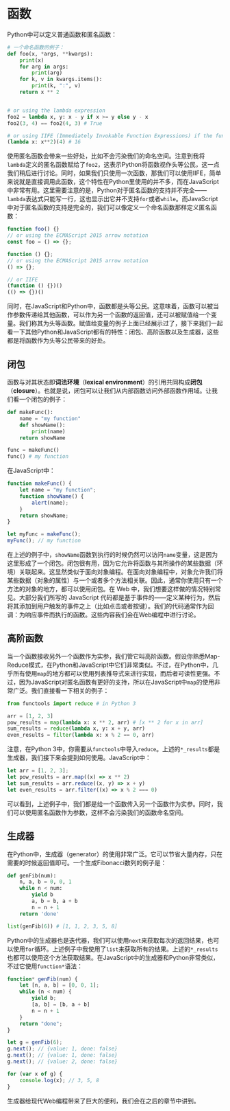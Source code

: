 # 函数

Python中可以定义普通函数和匿名函数：

```python
# 一个命名函数的例子：
def foo(x, *args, **kwargs):
    print(x)
    for arg in args:
        print(arg)
    for k, v in kwargs.items():
        print(k, ":", v)
    return x ** 2


# or using the lambda expression
foo2 = lambda x, y: x - y if x >= y else y - x
foo2(3, 4) == foo2(4, 3) # True

# or using IIFE (Immediately Invokable Function Expressions) if the function is only used once
(lambda x: x**2)(4) # 16
```

使用匿名函数会带来一些好处，比如不会污染我们的命名空间。注意到我将`lambda`定义的匿名函数赋给了`foo2`，这表示Python将函数视作头等公民，这一点我们稍后进行讨论。同时，如果我们只使用一次函数，那我们可以使用IIFE，简单来说就是直接调用此函数，这个特性在Python里使用的并不多，而在JavaScript中非常有用。这里需要注意的是，Python对于匿名函数的支持并不完全——`lambda`表达式只能写一行，这也显示出它并不支持`for`或者`while`。而JavaScript中对于匿名函数的支持是完全的，我们可以像定义一个命名函数那样定义匿名函数：

```javascript
function foo() {}
// or using the ECMAScript 2015 arrow notation
const foo = () => {};

function () {};
// or using the ECMAScript 2015 arrow notation
() => {};

// or IIFE
(function () {})()
(() => {})()
```

同时，在JavaScript和Python中，函数都是头等公民。这意味着，函数可以被当作参数传递给其他函数，可以作为另一个函数的返回值，还可以被赋值给一个变量。我们称其为头等函数。赋值给变量的例子上面已经展示过了，接下来我们一起看一下其他Python和JavaScript都有的特性：闭包、高阶函数以及生成器，这些都是将函数作为头等公民带来的好处。

## 闭包

函数与对其状态即**词法环境**（**lexical environment**）的引用共同构成**闭包**（**closure**）。也就是说，闭包可以让我们从内部函数访问外部函数作用域。让我们看一个闭包的例子：

```python
def makeFunc():
    name = "my function"
    def showName():
        print(name)
    return showName

func = makeFunc()
func() # my function
```

在JavaScript中：

```javascript
function makeFunc() {
    let name = "my function";
    function showName() {
        alert(name);
    }
    return showName;
}

let myFunc = makeFunc();
myFunc(); // my function
```

在上述的例子中，`showName`函数到执行的时候仍然可以访问`name`变量，这是因为这里形成了一个闭包。闭包很有用，因为它允许将函数与其所操作的某些数据（环境）关联起来。这显然类似于面向对象编程。在面向对象编程中，对象允许我们将某些数据（对象的属性）与一个或者多个方法相关联。因此，通常你使用只有一个方法的对象的地方，都可以使用闭包。在 Web 中，我们想要这样做的情况特别常见。大部分我们所写的 JavaScript 代码都是基于事件的——定义某种行为，然后将其添加到用户触发的事件之上（比如点击或者按键）。我们的代码通常作为回调：为响应事件而执行的函数。这些内容我们会在Web编程中进行讨论。

## 高阶函数

当一个函数接收另外一个函数作为实参，我们管它叫高阶函数。假设你熟悉Map-Reduce模式，在Python和JavaScript中它们非常类似。不过，在Python中，几乎所有使用`map`的地方都可以使用列表推导式来进行实现，而后者可读性更强。不过，因为JavaScript对匿名函数有更好的支持，所以在JavaScript中`map`的使用非常广泛。我们直接看一下相关的例子：

```python
from functools import reduce # in Python 3

arr = [1, 2, 3]
pow_results = map(lambda x: x ** 2, arr) # [x ** 2 for x in arr]
sum_results = reduce(lambda x, y: x + y, arr)
even_results = filter(lambda x: x % 2 == 0, arr)
```

注意，在Python 3中，你需要从`functools`中导入`reduce`。上述的`*_results`都是生成器，我们接下来会提到如何使用。JavaScript中：

```javascript
let arr = [1, 2, 3];
let pow_results = arr.map((x) => x ** 2)
let sum_results = arr.reduce((x, y) => x + y)
let even_results = arr.filter((x) => x % 2 === 0)
```

可以看到，上述例子中，我们都是给一个函数传入另一个函数作为实参。同时，我们可以使用匿名函数作为参数，这样不会污染我们的函数命名空间。

## 生成器

在Python中，生成器（generator）的使用非常广泛。它可以节省大量内存，只在需要的时候返回值即可。一个生成Fibonacci数列的例子是：

```python
def genFib(num):
    n, a, b = 0, 0, 1
    while n < num:
        yield b
        a, b = b, a + b
        n = n + 1
    return 'done'

list(genFib(6)) # [1, 1, 2, 3, 5, 8]
```

Python中的生成器也是迭代器，我们可以使用`next`来获取每次的返回结果，也可以使用`for`循环。上述例子中我使用了`list`来获取所有的结果。上述的`*_results`也都可以使用这个方法获取结果。在JavaScript中的生成器和Python非常类似，不过它使用`function*`语法：

```javascript
function* genFib(num) {
    let [n, a, b] = [0, 0, 1];
    while (n < num) {
        yield b;
        [a, b] = [b, a + b]
        n = n + 1
    }
    return "done";
}

let g = genFib(6);
g.next(); // {value: 1, done: false}
g.next(); // {value: 1, done: false}
g.next(); // {value: 2, done: false}

for (var x of g) {
    console.log(x); // 3, 5, 8
}
```

生成器给现代Web编程带来了巨大的便利，我们会在之后的章节中讲到。